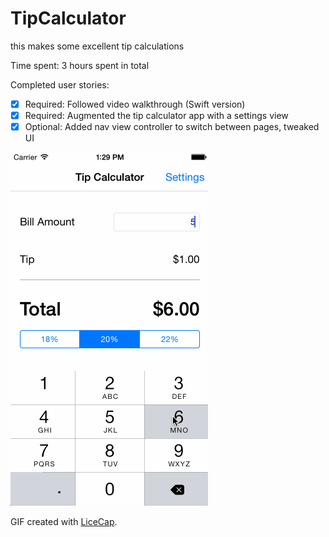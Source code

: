 # TipCalculator
this makes some excellent tip calculations

Time spent: 3 hours spent in total

Completed user stories:

 * [x] Required: Followed video walkthrough (Swift version)
 * [x] Required: Augmented the tip calculator app with a settings view
 * [x] Optional: Added nav view controller to switch between pages, tweaked UI

![Video Walkthrough](tipsgif.gif)

GIF created with [LiceCap](http://www.cockos.com/licecap/).
